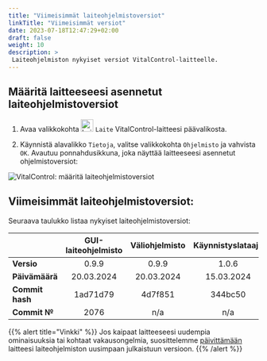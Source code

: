 ```yaml
---
title: "Viimeisimmät laiteohjelmistoversiot"
linkTitle: "Viimeisimmät versiot"
date: 2023-07-18T12:47:29+02:00
draft: false
weight: 10
description: >
 Laiteohjelmiston nykyiset versiot VitalControl-laitteelle.
---
```


## Määritä laitteeseesi asennetut laiteohjelmistoversiot

1. Avaa valikkokohta <img src="/icons/device.svg" width="25" align="bottom" alt="Laite" /> `Laite` VitalControl-laitteesi päävalikosta.

2. Käynnistä alavalikko `Tietoja`, valitse valikkokohta `Ohjelmisto` ja vahvista `OK`. Avautuu ponnahdusikkuna, joka näyttää laitteeseesi asennetut ohjelmistoversiot:

![VitalControl: määritä laiteohjelmistoversiot](../images/firmware-versions.png "Näytä laiteohjelmistoversiot")

## Viimeisimmät laiteohjelmistoversiot:

Seuraava taulukko listaa nykyiset laiteohjelmistoversiot:

|                 | GUI-laiteohjelmisto | Väliohjelmisto  | Käynnistyslataaja |
|-----------------|:-------------------:|:---------------:|:-----------------:|
| **Versio**      | 0.9.9               | 0.9.9           | 1.0.6             |
| **Päivämäärä**  | 20.03.2024          | 20.03.2024      | 15.03.2024        |
| **Commit hash** | 1ad71d79            | 4d7f851         | 344bc50           |
| **Commit №**    | 2076                | n/a             | n/a               |

{{% alert title="Vinkki" %}}
Jos kaipaat laitteeseesi uudempia ominaisuuksia tai kohtaat vakausongelmia, suosittelemme [päivittämään](../update/) laitteesi laiteohjelmiston uusimpaan julkaistuun versioon.
{{% /alert %}}
